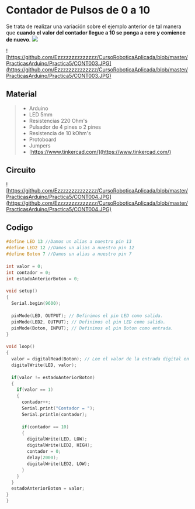# Contador de Pulsos de 0 a 10

Se trata de realizar una variación sobre el ejemplo anterior de tal manera que **cuando el valor del contador llegue a 10 se ponga a cero y comience de nuevo**.
![](https://media.giphy.com/media/3o7aCXOWeyrF3Kt3LW/giphy.gif)

![https://github.com/Ezzzzzzzzzzzzzz/CursoRoboticaAplicada/blob/master/PracticasArduino/Practica5/CONT003.JPG](https://github.com/Ezzzzzzzzzzzzzz/CursoRoboticaAplicada/blob/master/PracticasArduino/Practica5/CONT003.JPG)

## Material
> - Arduino
> - LED 5mm 
> - Resistencias 220 Ohm's 
> - Pulsador de 4 pines o 2 pines
> - Resistencia de 10 kOhm's
> - Protoboard
> - Jumpers
> - [https://www.tinkercad.com/](https://www.tinkercad.com/)
## Circuito
![https://github.com/Ezzzzzzzzzzzzzz/CursoRoboticaAplicada/blob/master/PracticasArduino/Practica5/CONT004.JPG](https://github.com/Ezzzzzzzzzzzzzz/CursoRoboticaAplicada/blob/master/PracticasArduino/Practica5/CONT004.JPG)

## Codigo
```c
#define LED 13 //Damos un alias a nuestro pin 13
#define LED2 12 //Damos un alias a nuestro pin 12
#define Boton 7 //Damos un alias a nuestro pin 7

int valor = 0;
int contador = 0;
int estadoAnteriorBoton = 0;

void setup()
{
  Serial.begin(9600);
  
  pinMode(LED, OUTPUT); // Definimos el pin LED como salida.
  pinMode(LED2, OUTPUT); // Definimos el pin LED como salida.
  pinMode(Boton, INPUT); // Definimos el pin Boton como entrada.
}

void loop()
{
  valor = digitalRead(Boton); // Lee el valor de la entrada digital en el pin7
  digitalWrite(LED, valor);
  
  if(valor != estadoAnteriorBoton)
  {
    if(valor == 1)
    {
      contador++;
      Serial.print("Contador = ");
      Serial.println(contador);
      
      if(contador == 10)
      {
        digitalWrite(LED, LOW);
        digitalWrite(LED2, HIGH);
        contador = 0;
        delay(2000);
        digitalWrite(LED2, LOW);
      }
    }
  }
  estadoAnteriorBoton = valor;
}
}
```

<!--stackedit_data:
eyJoaXN0b3J5IjpbLTYyMDkzNDg1LC0xMDY3NjQxNTk1LC0xMz
c5NDg2MjkzLDE1NjIyNzAzMTVdfQ==
-->